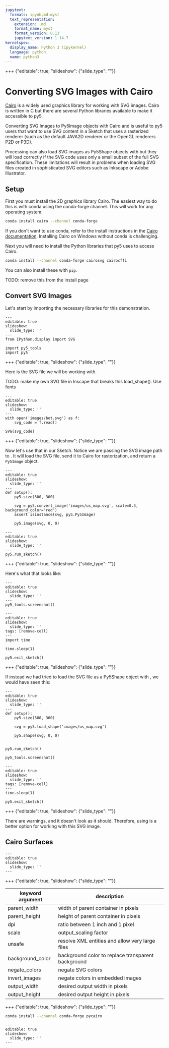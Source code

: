 ```yaml
---
jupytext:
  formats: ipynb,md:myst
  text_representation:
    extension: .md
    format_name: myst
    format_version: 0.13
    jupytext_version: 1.14.7
kernelspec:
  display_name: Python 3 (ipykernel)
  language: python
  name: python3
---
```


+++ {"editable": true, "slideshow": {"slide_type": ""}}

# Converting SVG Images with Cairo

[Cairo](https://www.cairographics.org/) is a widely used graphics library for
working with SVG images. Cairo is written in C but there are several Python
libraries available to make it accessible to py5.

Converting SVG Images to Py5Image objects with Cairo and
[](/reference/sketch_convert_shape) is useful to py5 users that want to use SVG
content in a Sketch that uses a rasterized renderer (such as the default JAVA2D
renderer or the OpenGL renderers P2D or P3D).

Processing can also load SVG images as Py5Shape objects with
[](/reference/sketch_load_shape) but they will load correctly if the SVG code
uses only a small subset of the full SVG specification. These limitations will
result in problems when loading SVG files created in sophisticated SVG editors
such as Inkscape or Adobe Illustrator.

## Setup

First you must install the 2D graphics library Cairo. The easiest way to do this
is with conda using the conda-forge channel. This will work for any operating
system.

```bash
conda install cairo --channel conda-forge
```

If you don't want to use conda, refer to the install instructions in the [Cairo
documentation](https://www.cairographics.org/download/). Installing Cairo on
Windows without conda is challenging.

Next you will need to install the Python libraries that py5 uses to access Cairo.

```bash
conda install --channel conda-forge cairosvg cairocffi
```

You can also install these with `pip`.

TODO: remove this from the install page

## Convert SVG Images

Let's start by importing the necessary libraries for this demonstration.

```{code-cell} ipython3
---
editable: true
slideshow:
  slide_type: ''
---
from IPython.display import SVG

import py5_tools
import py5
```

+++ {"editable": true, "slideshow": {"slide_type": ""}}

Here is the SVG file we will be working with.

TODO: make my own SVG file in Inscape that breaks this load_shape(). Use fonts

```{code-cell} ipython3
---
editable: true
slideshow:
  slide_type: ''
---
with open('images/bot.svg') as f:
    svg_code = f.read()

SVG(svg_code)
```

+++ {"editable": true, "slideshow": {"slide_type": ""}}

Now let's use that in our Sketch. Notice we are passing the SVG image path to
[](/reference/convert_image). It will load the SVG file, send it to Cairo for
rastorization, and return a `Py5Image` object.

```{code-cell} ipython3
---
editable: true
slideshow:
  slide_type: ''
---
def setup():
    py5.size(300, 300)

    svg = py5.convert_image('images/us_map.svg', scale=0.3, background_color='red')
    assert isinstance(svg, py5.Py5Image)

    py5.image(svg, 0, 0)
```

```{code-cell} ipython3
---
editable: true
slideshow:
  slide_type: ''
---
py5.run_sketch()
```

+++ {"editable": true, "slideshow": {"slide_type": ""}}

Here's what that looks like:

```{code-cell} ipython3
---
editable: true
slideshow:
  slide_type: ''
---
py5_tools.screenshot()
```

```{code-cell} ipython3
---
editable: true
slideshow:
  slide_type: ''
tags: [remove-cell]
---
import time

time.sleep(1)

py5.exit_sketch()
```

+++ {"editable": true, "slideshow": {"slide_type": ""}}

If instead we had tried to load the SVG file as a Py5Shape object with
[](/reference/sketch_load_shape), we would have seen this:

```{code-cell} ipython3
---
editable: true
slideshow:
  slide_type: ''
---
def setup():
    py5.size(300, 300)

    svg = py5.load_shape('images/us_map.svg')

    py5.shape(svg, 0, 0)


py5.run_sketch()

py5_tools.screenshot()
```

```{code-cell} ipython3
---
editable: true
slideshow:
  slide_type: ''
tags: [remove-cell]
---
time.sleep(1)

py5.exit_sketch()
```

+++ {"editable": true, "slideshow": {"slide_type": ""}}

There are warnings, and it doesn't look as it should. Therefore, using [](/reference/convert_image) is a better option for working with this SVG image.

## Cairo Surfaces

```{code-cell} ipython3
---
editable: true
slideshow:
  slide_type: ''
---

```

+++ {"editable": true, "slideshow": {"slide_type": ""}}

| keyword argument | description |
|---|---|
| parent_width | width of parent container in pixels |
| parent_height | height of parent container in pixels |
| dpi | ratio between 1 inch and 1 pixel |
| scale | output_scaling factor |
| unsafe | resolve XML entities and allow very large files |
| background_color | background color to replace transparent background |
| negate_colors | negate SVG colors |
| invert_images | negate colors in embedded images |
| output_width | desired output width in pixels |
| output_height | desired output height in pixels |

+++ {"editable": true, "slideshow": {"slide_type": ""}}

```bash
conda install --channel conda-forge pycairo
```

```{code-cell} ipython3
---
editable: true
slideshow:
  slide_type: ''
---

```
